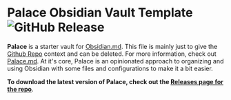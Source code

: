# Palace Obsidian Vault Template ![GitHub Release](https://img.shields.io/github/v/release/taurean/palace?include_prereleases&style=flat-square)

**Palace** is a starter vault for [Obsidian.md](https://obsidian.md). This file is mainly just to give the [Github Repo](https://github.com/taurean/palace) context and can be deleted. For more information, check out [Palace.md](/curtain/Palace.md). At it's core, Palace is an opinionated approach to organizing and using Obsidian with some files and configurations to make it a bit easier.

**To download the latest version of Palace, check out the [Releases page for the repo](https://github.com/taurean/palace/releases)**.
